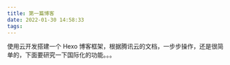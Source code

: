 ```yaml
---
title: 第一篇博客
date: 2022-01-30 14:58:33
tags:
---
```

使用云开发搭建一个 Hexo 博客框架，根据腾讯云的文档，一步步操作，还是很简单的，下面要研究一下国际化的功能。。。